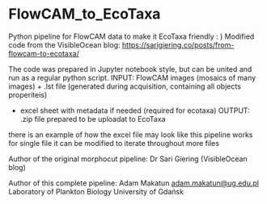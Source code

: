 # FlowCAM_to_EcoTaxa
Python pipeline for FlowCAM data to make it EcoTaxa friendly : )
Modified code from the VisibleOcean blog: https://sarigiering.co/posts/from-flowcam-to-ecotaxa/

The code was prepared in Jupyter notebook style, but can be united and run as a regular python script.
INPUT: FlowCAM images (mosaics of many images) + .lst file (generated during acquisition, containing all objects properiteis) 
+ excel sheet with metadata if needed (required for ecotaxa)
OUTPUT: .zip file prepared to be uploadat to EcoTaxa

there is an example of how the excel file may look like
this pipeline works for single file
it can be modified to iterate throughout more files

Author of the original morphocut pipeline: 
Dr Sari Giering (VisibleOcean blog)

Author of this complete pipeline:
Adam Makatun
adam.makatun@ug.edu.pl
Laboratory of Plankton Biology
University of Gdańsk
